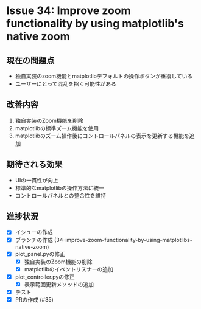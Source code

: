 # Issue 34: Improve zoom functionality by using matplotlib's native zoom

## 現在の問題点
- 独自実装のzoom機能とmatplotlibデフォルトの操作ボタンが重複している
- ユーザーにとって混乱を招く可能性がある

## 改善内容
1. 独自実装のZoom機能を削除
2. matplotlibの標準ズーム機能を使用
3. matplotlibのズーム操作後にコントロールパネルの表示を更新する機能を追加

## 期待される効果
- UIの一貫性が向上
- 標準的なmatplotlibの操作方法に統一
- コントロールパネルとの整合性を維持

## 進捗状況
- [x] イシューの作成
- [x] ブランチの作成 (34-improve-zoom-functionality-by-using-matplotlibs-native-zoom)
- [x] plot_panel.pyの修正
  - [x] 独自実装のZoom機能の削除
  - [x] matplotlibのイベントリスナーの追加
- [x] plot_controller.pyの修正
  - [x] 表示範囲更新メソッドの追加
- [x] テスト
- [x] PRの作成 (#35)
